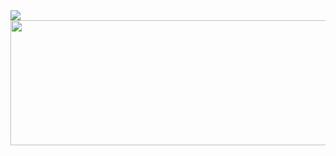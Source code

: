 <!-- ## 어서오고 👋 -->

<!--
**doob9p/doob9p** is a ✨ _special_ ✨ repository because its `README.md` (this file) appears on your GitHub profile.

Here are some ideas to get you started:

- 🔭 I’m currently working on ...
- 🌱 I’m currently learning ...
- 👯 I’m looking to collaborate on ...
- 🤔 I’m looking for help with ...
- 💬 Ask me about ...
- 📫 How to reach me: ...
- 😄 Pronouns: ...
- ⚡ Fun fact: ...
-->

<img src="https://item.kakaocdn.net/do/b96a96356db2c4ec8e2d08ca4e9d457b8f324a0b9c48f77dbce3a43bd11ce785" />


<a href="https://github.com/devxb/gitanimals">
  <img
    src="https://render.gitanimals.org/lines/doob9p?pet-id=642615988897940942"
    width="800"
    height="200"
  />
</a>
  


